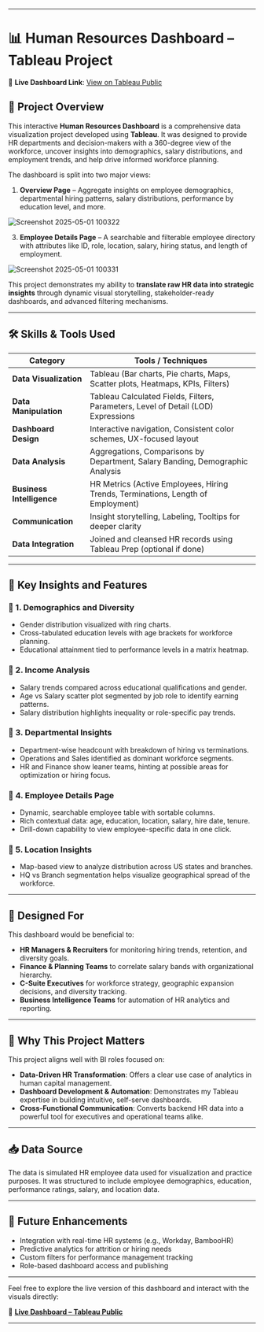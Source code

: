
---

# 📊 Human Resources Dashboard – Tableau Project

🔗 **Live Dashboard Link**: [View on Tableau Public](https://public.tableau.com/shared/8BRR5PFBT?:display_count=n&:origin=viz_share_link)

## 🧩 Project Overview

This interactive **Human Resources Dashboard** is a comprehensive data visualization project developed using **Tableau**. It was designed to provide HR departments and decision-makers with a 360-degree view of the workforce, uncover insights into demographics, salary distributions, and employment trends, and help drive informed workforce planning.

The dashboard is split into two major views:

1. **Overview Page** – Aggregate insights on employee demographics, departmental hiring patterns, salary distributions, performance by education level, and more.

![Screenshot 2025-05-01 100322](https://github.com/user-attachments/assets/632aa987-b6f3-47d3-8e65-6c4b4c84d0e5)
   
3. **Employee Details Page** – A searchable and filterable employee directory with attributes like ID, role, location, salary, hiring status, and length of employment.

![Screenshot 2025-05-01 100331](https://github.com/user-attachments/assets/6b8b1693-9fe5-4233-a626-c90c8e5a9b96)

This project demonstrates my ability to **translate raw HR data into strategic insights** through dynamic visual storytelling, stakeholder-ready dashboards, and advanced filtering mechanisms.

---

## 🛠 Skills & Tools Used

| Category            | Tools / Techniques                                   |
|---------------------|------------------------------------------------------|
| **Data Visualization** | Tableau (Bar charts, Pie charts, Maps, Scatter plots, Heatmaps, KPIs, Filters) |
| **Data Manipulation** | Tableau Calculated Fields, Filters, Parameters, Level of Detail (LOD) Expressions |
| **Dashboard Design** | Interactive navigation, Consistent color schemes, UX-focused layout |
| **Data Analysis**     | Aggregations, Comparisons by Department, Salary Banding, Demographic Analysis |
| **Business Intelligence** | HR Metrics (Active Employees, Hiring Trends, Terminations, Length of Employment) |
| **Communication**    | Insight storytelling, Labeling, Tooltips for deeper clarity |
| **Data Integration** | Joined and cleansed HR records using Tableau Prep (optional if done) |

---

## 🎯 Key Insights and Features

### 🔹 1. **Demographics and Diversity**
- Gender distribution visualized with ring charts.
- Cross-tabulated education levels with age brackets for workforce planning.
- Educational attainment tied to performance levels in a matrix heatmap.

### 🔹 2. **Income Analysis**
- Salary trends compared across educational qualifications and gender.
- Age vs Salary scatter plot segmented by job role to identify earning patterns.
- Salary distribution highlights inequality or role-specific pay trends.

### 🔹 3. **Departmental Insights**
- Department-wise headcount with breakdown of hiring vs terminations.
- Operations and Sales identified as dominant workforce segments.
- HR and Finance show leaner teams, hinting at possible areas for optimization or hiring focus.

### 🔹 4. **Employee Details Page**
- Dynamic, searchable employee table with sortable columns.
- Rich contextual data: age, education, location, salary, hire date, tenure.
- Drill-down capability to view employee-specific data in one click.

### 🔹 5. **Location Insights**
- Map-based view to analyze distribution across US states and branches.
- HQ vs Branch segmentation helps visualize geographical spread of the workforce.

---

## 👥 Designed For

This dashboard would be beneficial to:

- **HR Managers & Recruiters** for monitoring hiring trends, retention, and diversity goals.
- **Finance & Planning Teams** to correlate salary bands with organizational hierarchy.
- **C-Suite Executives** for workforce strategy, geographic expansion decisions, and diversity tracking.
- **Business Intelligence Teams** for automation of HR analytics and reporting.

---

## 📌 Why This Project Matters

This project aligns well with BI roles focused on:

- **Data-Driven HR Transformation**: Offers a clear use case of analytics in human capital management.
- **Dashboard Development & Automation**: Demonstrates my Tableau expertise in building intuitive, self-serve dashboards.
- **Cross-Functional Communication**: Converts backend HR data into a powerful tool for executives and operational teams alike.

---

## 📥 Data Source

The data is simulated HR employee data used for visualization and practice purposes. It was structured to include employee demographics, education, performance ratings, salary, and location data.

---

## 🚀 Future Enhancements

- Integration with real-time HR systems (e.g., Workday, BambooHR)
- Predictive analytics for attrition or hiring needs
- Custom filters for performance management tracking
- Role-based dashboard access and publishing

---

Feel free to explore the live version of this dashboard and interact with the visuals directly:

🔗 **[Live Dashboard – Tableau Public](https://public.tableau.com/shared/8BRR5PFBT?:display_count=n&:origin=viz_share_link)**

---

